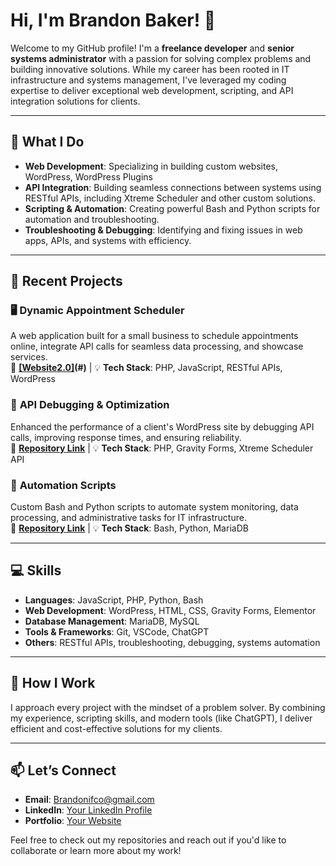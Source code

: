 # Hi, I'm Brandon Baker! 👋

Welcome to my GitHub profile! I'm a **freelance developer** and **senior systems administrator** with a passion for solving complex problems and building innovative solutions. While my career has been rooted in IT infrastructure and systems management, I've leveraged my coding expertise to deliver exceptional web development, scripting, and API integration solutions for clients.

---

## 🔧 **What I Do**
- **Web Development**: Specializing in building custom websites, WordPress, WordPress Plugins
- **API Integration**: Building seamless connections between systems using RESTful APIs, including Xtreme Scheduler and other custom solutions.  
- **Scripting & Automation**: Creating powerful Bash and Python scripts for automation and troubleshooting.  
- **Troubleshooting & Debugging**: Identifying and fixing issues in web apps, APIs, and systems with efficiency.  

---

## 🌟 **Recent Projects**
### 🖥️ **Dynamic Appointment Scheduler**
A web application built for a small business to schedule appointments online, integrate API calls for seamless data processing, and showcase services.  
🔗 **[[Website2.0]](https://github.com/brandonifco/website2.0)(#)** | 💡 **Tech Stack**: PHP, JavaScript, RESTful APIs, WordPress

### 🚀 **API Debugging & Optimization**
Enhanced the performance of a client's WordPress site by debugging API calls, improving response times, and ensuring reliability.  
🔗 **[Repository Link](#)** | 💡 **Tech Stack**: PHP, Gravity Forms, Xtreme Scheduler API

### 🔄 **Automation Scripts**
Custom Bash and Python scripts to automate system monitoring, data processing, and administrative tasks for IT infrastructure.  
🔗 **[Repository Link](#)** | 💡 **Tech Stack**: Bash, Python, MariaDB  

---

## 💻 **Skills**
- **Languages**: JavaScript, PHP, Python, Bash  
- **Web Development**: WordPress, HTML, CSS, Gravity Forms, Elementor  
- **Database Management**: MariaDB, MySQL  
- **Tools & Frameworks**: Git, VSCode, ChatGPT  
- **Others**: RESTful APIs, troubleshooting, debugging, systems automation  

---

## 🤝 **How I Work**
I approach every project with the mindset of a problem solver. By combining my experience, scripting skills, and modern tools (like ChatGPT), I deliver efficient and cost-effective solutions for my clients.

---

## 📫 **Let’s Connect**
- **Email**: [Brandonifco@gmail.com](mailto:brandonifco@gmail.com)  
- **LinkedIn**: [Your LinkedIn Profile](#)  
- **Portfolio**: [Your Website](#)  

Feel free to check out my repositories and reach out if you'd like to collaborate or learn more about my work!
